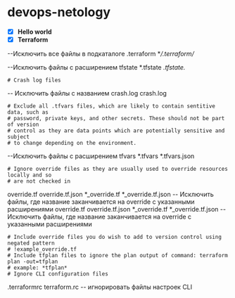 # devops-netology<br>
 - [x] **Hello world**
 - [x] **Terraform**

--Исключить все файлы в подкаталоге .terraform
**/.terraform/*

--Исключить файлы с расширением tfstate
*.tfstate
*.tfstate.*


    # Crash log files
-- Исключить файлы с названием crash.log
crash.log

    # Exclude all .tfvars files, which are likely to contain sentitive data, such as
    # password, private keys, and other secrets. These should not be part of version
    # control as they are data points which are potentially sensitive and subject
    # to change depending on the environment.
    
   --Исключить файлы с расширением tfvars
    *.tfvars
    *.tfvars.json
    
    # Ignore override files as they are usually used to override resources locally and so
    # are not checked in

override.tf
override.tf.json
*_override.tf
*_override.tf.json
-- Исключить файлы, где название заканчивается на override с указанными расширениями
override.tf
override.tf.json
*_override.tf
*_override.tf.json
-- Исключить файлы, где название заканчивается на override с указанными расширениями

    # Include override files you do wish to add to version control using negated pattern
    # !example_override.tf
    # Include tfplan files to ignore the plan output of command: terraform plan -out=tfplan
    # example: *tfplan*
    # Ignore CLI configuration files

.terraformrc
terraform.rc
-- игнорировать файлы настроек CLI

